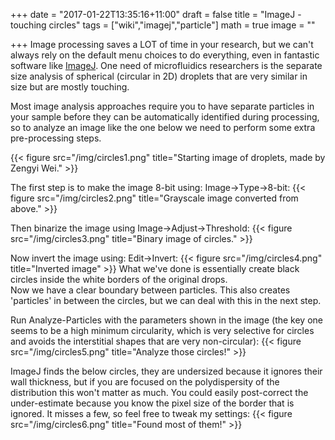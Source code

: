 +++
date = "2017-01-22T13:35:16+11:00"
draft = false
title = "ImageJ - touching circles"
tags = ["wiki","imagej","particle"]
math = true
image = ""

+++
Image processing saves a LOT of time in your research, but we can't always rely on the 
default menu choices to do everything, even in fantastic software like [ImageJ](https://imagej.nih.gov/ij/).  One need
of microfluidics researchers is the separate size analysis of spherical (circular in 2D) droplets that
are very similar in size but are mostly touching.  

Most image analysis approaches require you to have separate particles in your sample before they can be
automatically identified during processing, so to analyze an image like the one below we need to perform some extra 
pre-processing steps.

{{< figure src="/img/circles1.png" title="Starting image of droplets, made by Zengyi Wei." >}}

The first step is to make the image 8-bit using: Image->Type->8-bit:
{{< figure src="/img/circles2.png" title="Grayscale image converted from above." >}}

Then binarize the image using Image->Adjust->Threshold:
{{< figure src="/img/circles3.png" title="Binary image of circles." >}}

Now invert the image using: Edit->Invert:
{{< figure src="/img/circles4.png" title="Inverted image" >}}
What we've done is essentially create black circles inside the white borders of the original drops.  
Now we have a clear boundary between particles.
This also creates 'particles' in between the circles, but we can deal with this in the next step.

Run Analyze-Particles with the parameters shown in the image (the key one seems to be a high minimum 
circularity, which is very selective for circles and avoids the interstitial shapes that are very non-circular):
{{< figure src="/img/circles5.png" title="Analyze those circles!" >}}

ImageJ finds the below circles, they are undersized because it ignores their wall thickness, 
but if you are focused on the polydispersity of the distribution this won't matter as much.
You could easily post-correct the under-estimate because you know the pixel size of the border that is ignored.
It misses a few, so feel free to tweak my settings:
{{< figure src="/img/circles6.png" title="Found most of them!" >}}

